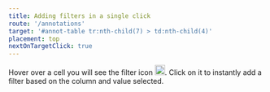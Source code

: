 ```yaml
---
title: Adding filters in a single click
route: '/annotations'
target: '#annot-table tr:nth-child(7) > td:nth-child(4)'
placement: top
nextOnTargetClick: true
---
```


Hover over a cell you will see the filter icon
<img src="/dist/filter-icon.png" width="20px" alt="filter"></img>. Click on it to instantly add a filter based on the column and value selected.
